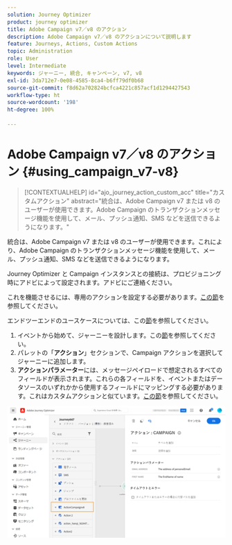 ```yaml
---
solution: Journey Optimizer
product: journey optimizer
title: Adobe Campaign v7／v8 のアクション
description: Adobe Campaign v7／v8 のアクションについて説明します
feature: Journeys, Actions, Custom Actions
topic: Administration
role: User
level: Intermediate
keywords: ジャーニー, 統合, キャンペーン, v7, v8
exl-id: 3da712e7-0e08-4585-8ca4-b6ff79df0b68
source-git-commit: f8d62a702824bcfca4221c857acf1d1294427543
workflow-type: ht
source-wordcount: '198'
ht-degree: 100%

---
```


# Adobe Campaign v7／v8 のアクション {#using_campaign_v7-v8}

>[!CONTEXTUALHELP]
>id="ajo_journey_action_custom_acc"
>title="カスタムアクション"
>abstract="統合は、Adobe Campaign v7 または v8 のユーザーが使用できます。Adobe Campaign のトランザクションメッセージ機能を使用して、メール、プッシュ通知、SMS などを送信できるようになります。"

統合は、Adobe Campaign v7 または v8 のユーザーが使用できます。これにより、Adobe Campaign のトランザクションメッセージ機能を使用して、メール、プッシュ通知、SMS などを送信できるようになります。

Journey Optimizer と Campaign インスタンスとの接続は、プロビジョニング時にアドビによって設定されます。アドビにご連絡ください。

これを機能させるには、専用のアクションを設定する必要があります。[この節](../action/acc-action.md)を参照してください。

エンドツーエンドのユースケースについては、この[節](../building-journeys/ajo-ac.md)を参照してください。

1. イベントから始めて、ジャーニーを設計します。この[節](../building-journeys/journey.md)を参照してください。
1. パレットの「**アクション**」セクションで、Campaign アクションを選択してジャーニーに追加します。
1. **アクションパラメーター**&#x200B;には、メッセージペイロードで想定されるすべてのフィールドが表示されます。これらの各フィールドを、イベントまたはデータソースのいずれかから使用するフィールドにマッピングする必要があります。これはカスタムアクションと似ています。[この節](../building-journeys/using-custom-actions.md)を参照してください。

![](assets/accintegration2.png)
